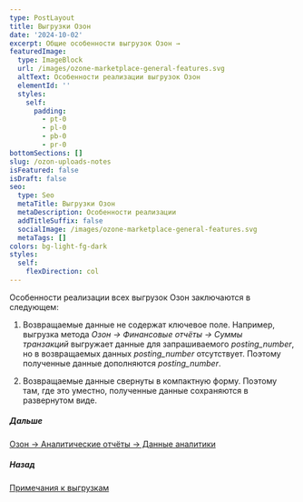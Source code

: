 ```yaml
---
type: PostLayout
title: Выгрузки Озон
date: '2024-10-02'
excerpt: Общие особенности выгрузок Озон →
featuredImage:
  type: ImageBlock
  url: /images/ozone-marketplace-general-features.svg
  altText: Особенности реализации выгрузок Озон
  elementId: ''
  styles:
    self:
      padding:
        - pt-0
        - pl-0
        - pb-0
        - pr-0
bottomSections: []
slug: /ozon-uploads-notes
isFeatured: false
isDraft: false
seo:
  type: Seo
  metaTitle: Выгрузки Озон
  metaDescription: Особенности реализации
  addTitleSuffix: false
  socialImage: /images/ozone-marketplace-general-features.svg
  metaTags: []
colors: bg-light-fg-dark
styles:
  self:
    flexDirection: col
---
```

Особенности реализации всех выгрузок Озон заключаются в следующем:

1.  Возвращаемые данные не содержат ключевое поле.
    Например, выгрузка метода *Озон → Финансовые отчёты → Суммы транзакций* выгружает данные для запрашиваемого *posting\_number*, но в возвращаемых данных *posting\_number* отсутствует. Поэтому полученные данные дополняются *posting\_number*.

2.  Возвращаемые данные свернуты в компактную форму. Поэтому там, где это уместно, полученные данные сохраняются в развернутом виде.

##### Дальше

[Озон → Аналитические отчёты → Данные аналитики](/blog/ozon-analytical-reports-data/)

##### Назад

[Примечания к выгрузкам](/blog/notes-for-uploads/)

